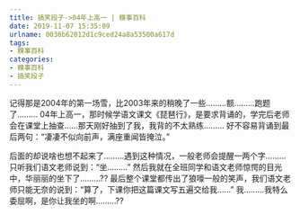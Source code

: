 ```yaml
---
title: 搞笑段子->04年上高一 | 糗事百科
date: 2019-11-07 15:35:09
urlname: 0036b62012d1c9ced24a8a53500a617d
tags: 
- 糗事百科
categories:
- 糗事百科
- 搞笑段子
---
```

记得那是2004年的第一场雪，比2003年来的稍晚了一些………额………跑题了………       04年上高一，那时候学语文课文《琵琶行》，是要求背诵的，学完后老师会在课堂上抽查……那天刚好抽到了我，我背的不太熟练………        好不容易背诵到最后两句：“凄凄不似向前声，满座重闻皆掩泣。”

后面的却说啥也想不起来了………遇到这种情况，一般老师会提醒一两个字………        只听我们语文老师说到：“坐………”        然后我就在全班同学和语文老师惊愕的目光中，华丽丽的坐下了………??        最后整个课堂都传出了狼嚎一般的笑声，我们语文老师只能无奈的说到：“算了，下课你把这篇课文写五遍交给我……”       我………我特么委屈啊，是你让我坐的啊………??


